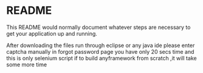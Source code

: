 # README #

This README would normally document whatever steps are necessary to get your application up and running.

After downloading the files run through eclipse or any java ide
please enter captcha manually in forgot password page you have only 20 secs time
and this is only selenium script
if to build anyframework from scratch ,it will take some more time

